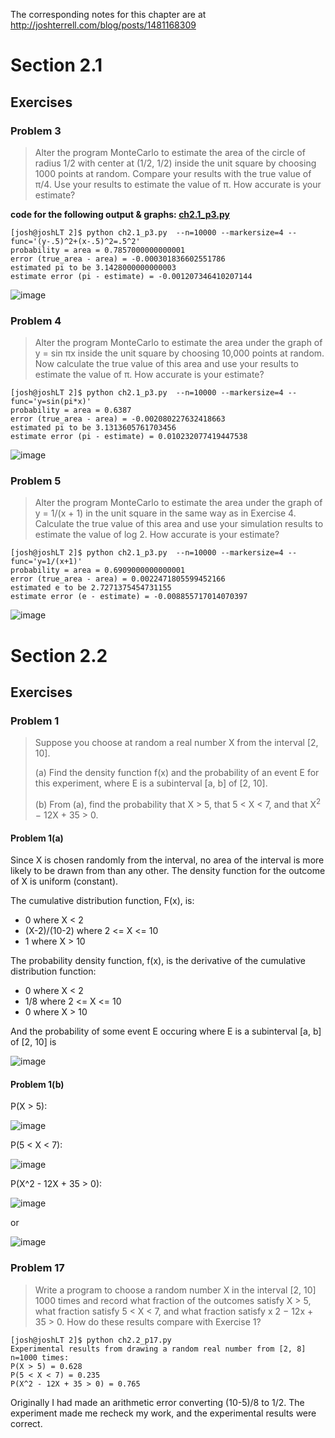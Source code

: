 The corresponding notes for this chapter are at http://joshterrell.com/blog/posts/1481168309

# Section 2.1

## Exercises

### Problem 3
> Alter the program MonteCarlo to estimate the area of the circle of radius
1/2 with center at (1/2, 1/2) inside the unit square by choosing 1000 points
at random. Compare your results with the true value of &pi;/4. Use your results
to estimate the value of &pi;. How accurate is your estimate?

**code for the following output & graphs: [ch2.1_p3.py](ch2.1_p3.py)**

```
[josh@joshLT 2]$ python ch2.1_p3.py  --n=10000 --markersize=4 --func='(y-.5)^2+(x-.5)^2=.5^2'
probability = area = 0.7857000000000001
error (true_area - area) = -0.000301836602551786
estimated pi to be 3.1428000000000003
estimate error (pi - estimate) = -0.001207346410207144
```

![image](https://cloud.githubusercontent.com/assets/4649127/20868427/45d65644-ba10-11e6-9774-77d5c93784c3.png)

### Problem 4
> Alter the program MonteCarlo to estimate the area under the graph of
y = sin &pi;x inside the unit square by choosing 10,000 points at random. Now
calculate the true value of this area and use your results to estimate the value
of &pi;. How accurate is your estimate?

```
[josh@joshLT 2]$ python ch2.1_p3.py  --n=10000 --markersize=4 --func='y=sin(pi*x)'
probability = area = 0.6387
error (true_area - area) = -0.002080227632418663
estimated pi to be 3.1313605761703456
estimate error (pi - estimate) = 0.010232077419447538
```

![image](https://cloud.githubusercontent.com/assets/4649127/20868416/efd20e5a-ba0f-11e6-8d1e-91dc0935e8f6.png)

### Problem 5
> Alter the program MonteCarlo to estimate the area under the graph of
y = 1/(x + 1) in the unit square in the same way as in Exercise 4. Calculate
the true value of this area and use your simulation results to estimate the
value of log 2. How accurate is your estimate?

```
[josh@joshLT 2]$ python ch2.1_p3.py  --n=10000 --markersize=4 --func='y=1/(x+1)'                                                                                                                                                   
probability = area = 0.6909000000000001
error (true_area - area) = 0.0022471805599452166
estimated e to be 2.7271375454731155
estimate error (e - estimate) = -0.008855717014070397
```

![image](https://cloud.githubusercontent.com/assets/4649127/20868393/618013b8-ba0f-11e6-8397-57633a7cf69b.png)

# Section 2.2

## Exercises

### Problem 1
> Suppose you choose at random a real number X from the interval [2, 10].
>
> (a) Find the density function f(x) and the probability of an event E for this experiment, where E is a subinterval [a, b] of [2, 10].
>
> (b) From (a), find the probability that X > 5, that 5 < X < 7, and that
X<sup>2</sup> − 12X + 35 > 0.

#### Problem 1(a)
Since X is chosen randomly from the interval, no area of the interval is more likely to be drawn from than any other. The density function for the outcome of X is uniform (constant).

The cumulative distribution function, F(x), is:

- 0 where X < 2
- (X-2)/(10-2) where 2 <= X <= 10
- 1 where X > 10

The probability density function, f(x), is the derivative of the cumulative distribution function:

- 0 where X < 2
- 1/8 where 2 <= X <= 10
- 0 where X > 10

And the probability of some event E occuring where E is a subinterval [a, b] of [2, 10] is

![image](https://cloud.githubusercontent.com/assets/4649127/21082188/78ebfe1e-bf8b-11e6-9635-c6a1fe991a7e.png)


#### Problem 1(b)

P(X > 5):

![image](https://cloud.githubusercontent.com/assets/4649127/21082182/54b0bf6c-bf8b-11e6-8809-f5f10852bb9c.png)

P(5 < X < 7):

![image](https://cloud.githubusercontent.com/assets/4649127/21082194/9289c036-bf8b-11e6-98f1-0d0eeaa000de.png)

P(X^2 - 12X + 35 > 0):

![image](https://cloud.githubusercontent.com/assets/4649127/21082219/035d7442-bf8c-11e6-8bd0-bee1abc0221a.png)


or

![image](https://cloud.githubusercontent.com/assets/4649127/21082248/828b9974-bf8c-11e6-8113-18873540b889.png)

### Problem 17
> Write a program to choose a random number X in the interval [2, 10] 1000 times and record what fraction of the outcomes satisfy X > 5, what fraction satisfy 5 < X < 7, and what fraction satisfy x 2 − 12x + 35 > 0. How do these results compare with Exercise 1?

```
[josh@joshLT 2]$ python ch2.2_p17.py
Experimental results from drawing a random real number from [2, 8] n=1000 times:
P(X > 5) = 0.628
P(5 < X < 7) = 0.235
P(X^2 - 12X + 35 > 0) = 0.765
```

Originally I had made an arithmetic error converting (10-5)/8 to 1/2. The experiment made me recheck my work, and the experimental results were correct.
